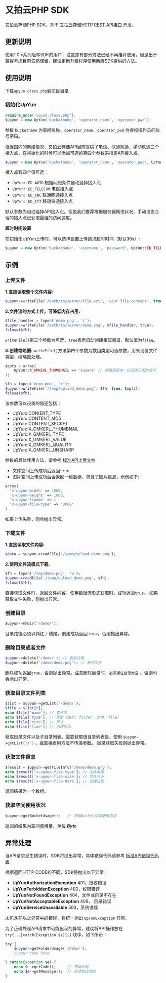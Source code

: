 # 又拍云PHP SDK

又拍云存储PHP SDK，基于 [又拍云存储HTTP REST API接口](http://wiki.upyun.com/index.php?title=HTTP_REST_API%E6%8E%A5%E5%8F%A3) 开发。

## 更新说明
使用1.0.x系列版本SDK的用户，注意原有部分方法已经不再推荐使用，但是出于兼容考虑目前任然保留，建议更新升级程序使用新版SDK提供的方法。

## 使用说明
下载`upyun.class.php`到项目目录
### 初始化UpYun
```php
require_once('upyun.class.php');
$upyun = new UpYun('bucketname', 'operator_name', 'operator_pwd');
```

参数 `bucketname` 为空间名称，`operator_name`、`operator_pwd` 为授权操作员的账号密码。

根据国内的网络情况，又拍云存储API目前提供了电信、联通网通、移动铁通三个接入点，在初始化的时候可以添加可选的第四个参数来指定API接入点。

```php
$upyun = new UpYun('bucketname', 'operator_name', 'operator_pwd', UpYun::ED_TELECOM);
```

接入点有四个值可选：

* `UpYun::ED_AUTO`    根据网络条件自动选择接入点
* `UpYun::ED_TELECOM` 电信接入点
* `UpYun::ED_CNC`     联通网通接入点
* `UpYun::ED_CTT`     移动铁通接入点

默认参数为自动选择API接入点。但是我们推荐根据服务器网络状况，手动设置合理的接入点已获取最佳的访问速度。

**超时时间设置**

在初始化UpYun上传时，可以选择设置上传请求超时时间（默认30s）:
```php
$upyun = new UpYun('bucketname', 'username', 'password', UpYun::ED_TELECOM, 600);
```
## 示例
### 上传文件
**1.直接读取整个文件内容:**
```php
$upyun->writeFile('/path/to/server/file.ext', 'your file content', true);
```

**2.文件流的方式上传，可降低内存占用:**
```php
$file_handler = fopen('demo.png', 'r');
$upyun->writeFile('/path/to/server/demo.png', $file_handler, true);
fclose($fh);
```
`writeFile()`第三个参数为可选，`true`表示自动创建相应目录，默认值为`false`。

**3.创建缩略图:**
`writeFile()`方法第四个参数为数组类型可选参数，用来设置文件类型、缩略图处理。
```php
$opts = array(
	UpYun::X_GMKERL_THUMBNAIL => 'square' // 缩略图版本，仅适用于图片空间
);

$fh = fopen('demo.png', 'r');
$upyun->writeFile('/temp/upload_demo.png', $fh, true, $opts);
fclose($fh);
```
该参数可以设置的值还包括：

* UpYun::CONtENT_TYPE
* UpYun::CONTENT_MD5
* UpYun::CONTENT_SECRET
* UpYun::X_GMKERL_THUMBNAIL
* UpYun::X_GMKERL_TYPE
* UpYun::X_GMKERL_VALUE
* UpYun::X_GMKERL_QUALITY
* UpYun::X_GMKERL_UNSHARP

参数的具体使用方法，请参考 [标准API上传文件](http://wiki.upyun.com/index.php?title=%E6%A0%87%E5%87%86API%E4%B8%8A%E4%BC%A0%E6%96%87%E4%BB%B6)

* 文件空间上传成功后返回`true`
* 图片空间上传成功后会返回一维数组，包含了图片信息，示例如下:
```php
array(
  'x-upyun-width' => 2000,
  'x-upyun-height' => 1000,
  'x-upyun-frames' => 1
  'x-upyun-file-type' => "JPEG"
)
```
如果上传失败，则会抛出异常。

### 下载文件

**1.直接读取文件内容:**
```php
$data = $upyun->readFile('/temp/upload_demo.png');
```

**2.使用文件流模式下载:**
```php
$fh = fopen('/tmp/demo.png', 'w');
$upyun->readFile('/temp/upload_demo.png', $fh);
fclose($fh);
```

直接获取文件时，返回文件内容，使用数据流形式获取时，成功返回`true`。
如果获取文件失败，则抛出异常。

### 创建目录
```php
$upyun->mkDir('/demo/');
```
目录路径必须以斜杠 `/` 结尾，创建成功返回 `true`，否则抛出异常。

### 删除目录或者文件
```php
$upyun->delete('/demo/'); // 删除目录
$upyun->delete('/demo/demo.png'); // 删除文件
```
删除成功返回`true`，否则抛出异常。注意删除目录时，`必须保证目录为空` ，否则也会抛出异常。

### 获取目录文件列表
```php
$list = $upyun->getList('/demo/');
$file = $list[0];
echo $file['name'];	// 文件名
echo $file['type'];	// 类型（目录: folder; 文件: file）
echo $file['size'];	// 尺寸
echo $file['time'];	// 创建时间
```
获取目录文件以及子目录列表。需要获取根目录列表是，使用 `$upyun->getList('/')` ，或直接表用方法不传递参数。
目录获取失败则抛出异常。

### 获取文件信息
```php
$result = $upyun->getFileInfo('/demo/demo.png');
echo $result['x-upyun-file-type']; // 文件类型
echo $result['x-upyun-file-size']; // 文件大小
echo $result['x-upyun-file-date']; // 创建日期
```
返回结果为一个数组。

### 获取空间使用状况
```php
$upyun->getBucketUsage();	// 获取Bucket空间使用情况
```
返回的结果为空间使用量，单位 ***Byte***

## 异常处理
当API请求发生错误时，SDK将抛出异常，具体错误代码请参考 [标准API错误代码表](http://wiki.upyun.com/index.php?title=%E6%A0%87%E5%87%86API%E9%94%99%E8%AF%AF%E4%BB%A3%E7%A0%81%E8%A1%A8)

根据返回HTTP CODE的不同，SDK将抛出以下异常：

* **UpYunAuthorizationException** 401，授权错误
* **UpYunForbiddenException** 403，权限错误
* **UpYunNotFoundException** 404，文件或目录不存在
* **UpYunNotAcceptableException** 406， 目录错误
* **UpYunServiceUnavailable** 503，系统错误

未包含在以上异常中的错误，将统一抛出 `UpYunException` 异常。

为了正确处理API请求中可能出现的异常，建议将API操作放在`try{...}catch(Exception
$e){…}` 块中，如下所示：

```php
try {
	$upyun->getFolderUsage('/demo/');
    //your code here

} catch(Exception $e) {
	echo $e->getCode();		// 错误代码
	echo $e->getMessage();	// 具体错误信息
}
```
